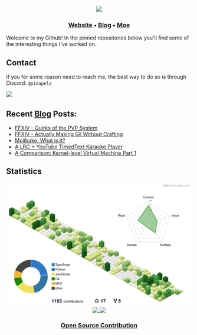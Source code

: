 <p align="center">
  <img src="https://user-images.githubusercontent.com/21994085/236544496-9f39ccee-f293-4f09-90de-931b23638f8f.png"/>
</p>
<h3 align="center">
  <a href="https://pinapelz.com">Website</a> •
  <a href="https://blog.pinapelz.com">Blog</a> •
  <a href="https://pinapelz.moe">Moe</a> 
</h3>
<div style="margin-top: 10px; margin-bottom: 10px;">
  <p>
  Welcome to my Github! In the pinned repositories below you'll find some of the interesting things I've worked on.
</div>

<h2>Contact</h2>
<p>If you for some reason need to reach me, the best way to do so is through Discord: <code>@pinapelz</code></p>
<a href="https://discord.com/users/246787839570739211">
  <img src="https://img.shields.io/badge/Discord-%235865F2.svg?style=for-the-badge&logo=discord&logoColor=white"/>
</a>

## Recent [Blog](https://pinapelz.com) Posts:

<!--START_SECTION:feed-->
* [FFXIV - Quirks of the PVP System](https:&#x2F;&#x2F;blog.pinapelz.com&#x2F;blog&#x2F;ffxiv-frontline-bonus&#x2F;)
* [FFXIV - Actually Making Gil Without Crafting](https:&#x2F;&#x2F;blog.pinapelz.com&#x2F;blog&#x2F;ffxiv-gil-making&#x2F;)
* [Mojibake. What is it?](https:&#x2F;&#x2F;blog.pinapelz.com&#x2F;blog&#x2F;mojibake&#x2F;)
* [A LRC + YouTube TimedText Karaoke Player](https:&#x2F;&#x2F;blog.pinapelz.com&#x2F;blog&#x2F;lrc-player&#x2F;)
* [A Comparison: Kernel-level Virtual Machine Part 1](https:&#x2F;&#x2F;blog.pinapelz.com&#x2F;blog&#x2F;linux&#x2F;kvm&#x2F;kvm-part1&#x2F;)
<!--END_SECTION:feed-->

<h2>Statistics</h2>
<p align="center">
  <img src="https://raw.githubusercontent.com/pinapelz/pinapelz/main/profile-3d-contrib/profile-green-animate.svg" alt="Contributions Graph" width="730"/>
<a href="">
  <img height=200 align="center" src="https://github-readme-stats.vercel.app/api?username=pinapelz&rank_icon=github" />
</a>
<a href="">
  <img height=200 align="center" src="https://github-readme-stats.vercel.app/api/top-langs/?username=pinapelz&langs_count=12&card_width=320&layout=compact&hide=makefile,qml,markdown,shell,mdx" />
</a>
</p>
<h3 align="center">
<a href="https://pinapelz.com/contributions/">Open Source Contribution</a>
  </h3>
